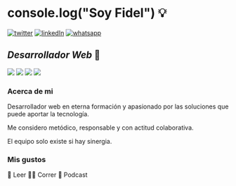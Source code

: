 # console.log("Soy Fidel") :bulb:
<span> <a href="https://twitter.com/fidelp27?ref_src=twsrc%5Etfw"  target="_blank"> <img src="https://i.imgur.com/tTLQmvc.png" alt="twitter"></a></span> 
<span><a href="www.linkedin.com/in/fidelp27"  target="_blank"> <img src="https://i.imgur.com/HCLolaE.png" alt="linkedIn"></a></span> 
<span><a href="https://api.whatsapp.com/send?phone=+5491163083418"  target="_blank"><img src="https://i.imgur.com/DAG1XSZ.png" alt="whatsapp"></a></span> 

## _Desarrollador Web_ :construction_worker:
<span><img src="https://i.imgur.com/Rycl3Di.png"></img><span> <span><img src="https://i.imgur.com/fOyclQ7.png"></img><span> <span><img src="https://i.imgur.com/Tju6mD3.png"></img><span> <span><img src="https://i.imgur.com/pQhUrrl.png"></img><span>  
  
  
### Acerca de mi 
  
  Desarrollador web en eterna formación y apasionado por las soluciones que puede aportar la tecnología. 
  
  Me considero metódico, responsable y con actitud colaborativa. 
  
  El equipo solo existe si hay sinergia.
  
  
### Mis gustos
  :open_book: Leer
  	:running_man: Correr
  :lotus_position: Podcast 
  
  
  
  
  # 
  






